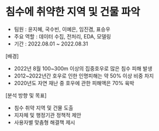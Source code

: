 # 침수에 취약한 지역 및 건물 파악
* 팀원 : 윤지혜, 국수빈, 이예은, 임진겸, 표승우
* 주요 역할 : 데이터 수집, 전처리, EDA, 모델링
* 기간 : 2022.08.01 ~ 2022.08.31

[배경]
- 2022년 8월 100~300m 이상의 집중호우로 많은 침수 피해 발생
- 2012~2022년간 호우로 인한 인명피해는 약 50% 이상 비중 차지
- 2020년도 자연 재난 중 호우에 관한 피해액은 70% 육박

[분석 방향 및 목표]
- 침수 취약 지역 및 건물 도출
- 지자체 및 행정기관 정책적 제안
- 사용자별 맞춤형 해결책 제시
